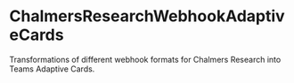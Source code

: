 # ChalmersResearchWebhookAdaptiveCards
Transformations of different webhook formats for Chalmers Research into Teams Adaptive Cards.
